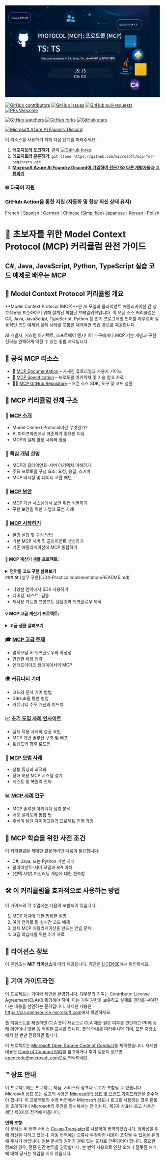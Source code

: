 <!--
CO_OP_TRANSLATOR_METADATA:
{
  "original_hash": "ceacbad0013938974fc0bf493e93f05b",
  "translation_date": "2025-05-16T17:10:24+00:00",
  "source_file": "README.md",
  "language_code": "ko"
}
-->
![MCP-for-beginners](../../translated_images/mcp-beginners.2ce2b317996369ff66c5b72e25eff9d4288ab2741fc70c0b4e523d1ae1e249fd.ko.png)

[![GitHub contributors](https://img.shields.io/github/contributors/microsoft/mcp-for-beginners.svg)](https://GitHub.com/microsoft/mcp-for-beginners/graphs/contributors)
[![GitHub issues](https://img.shields.io/github/issues/microsoft/mcp-for-beginners.svg)](https://GitHub.com/microsoft/mcp-for-beginners/issues)
[![GitHub pull-requests](https://img.shields.io/github/issues-pr/microsoft/mcp-for-beginners.svg)](https://GitHub.com/microsoft/mcp-for-beginners/pulls)
[![PRs Welcome](https://img.shields.io/badge/PRs-welcome-brightgreen.svg?style=flat-square)](http://makeapullrequest.com)

[![GitHub watchers](https://img.shields.io/github/watchers/microsoft/mcp-for-beginners.svg?style=social&label=Watch)](https://GitHub.com/microsoft/mcp-for-beginners/watchers)
[![GitHub forks](https://img.shields.io/github/forks/microsoft/mcp-for-beginners.svg?style=social&label=Fork)](https://GitHub.com/microsoft/mcp-for-beginners/network)
[![GitHub stars](https://img.shields.io/github/stars/microsoft/mcp-for-beginners?style=social&label=Star)](https://GitHub.com/microsoft/mcp-for-beginners/stargazers)


[![Microsoft Azure AI Foundry Discord](https://dcbadge.vercel.app/api/server/ByRwuEEgH4)](https://discord.com/invite/ByRwuEEgH4)


이 리소스를 사용하기 위해 다음 단계를 따라주세요:
1. **레포지토리 포크하기**: 클릭 [![GitHub forks](https://img.shields.io/github/forks/microsoft/mcp-for-beginners.svg?style=social&label=Fork)](https://GitHub.com/microsoft/mcp-for-beginners/network)
2. **레포지토리 클론하기**: `git clone https://github.com/microsoft/mcp-for-beginners.git`
3. [**Microsoft Azure AI Foundry Discord에 가입하여 전문가와 다른 개발자들과 교류하기**](https://discord.com/invite/ByRwuEEgH4)


### 🌐 다국어 지원

### GitHub Action을 통한 지원 (자동화 및 항상 최신 상태 유지)

[French](../fr/README.md) | [Spanish](../es/README.md) | [German](../de/README.md) | [Chinese (Simplified)](../zh/README.md)  [Japanese](../ja/README.md) | [Korean](./README.md) | [Polish](../pl/README.md)


# 🚀 초보자를 위한 Model Context Protocol (MCP) 커리큘럼 완전 가이드

## **C#, Java, JavaScript, Python, TypeScript 실습 코드 예제로 배우는 MCP**

## 🧠 Model Context Protocol 커리큘럼 개요

**Model Context Protocol (MCP)**은 AI 모델과 클라이언트 애플리케이션 간 상호작용을 표준화하기 위해 설계된 최첨단 프레임워크입니다. 이 오픈 소스 커리큘럼은 C#, Java, JavaScript, TypeScript, Python 등 인기 프로그래밍 언어를 아우르며 실용적인 코드 예제와 실제 사례를 포함한 체계적인 학습 경로를 제공합니다.

AI 개발자, 시스템 아키텍트, 소프트웨어 엔지니어 누구에게나 MCP 기본 개념과 구현 전략을 완벽하게 익힐 수 있는 종합 자료입니다.

## 🔗 공식 MCP 리소스

- 📘 [MCP Documentation](https://modelcontextprotocol.io/) – 자세한 튜토리얼과 사용자 가이드  
- 📜 [MCP Specification](https://spec.modelcontextprotocol.io/) – 프로토콜 아키텍처 및 기술 참고 자료  
- 🧑‍💻 [MCP GitHub Repository](https://github.com/modelcontextprotocol) – 오픈 소스 SDK, 도구 및 코드 샘플  

## 🧭 MCP 커리큘럼 전체 구조

### 📌 [MCP 소개](./00-Introduction/README.md)

- Model Context Protocol이란 무엇인가?
- AI 파이프라인에서 표준화가 중요한 이유
- MCP의 실제 활용 사례와 장점

### 🧩 [핵심 개념 설명](./01-CoreConcepts/README.md)

- MCP의 클라이언트-서버 아키텍처 이해하기
- 주요 프로토콜 구성 요소: 요청, 응답, 스키마
- MCP 메시징 및 데이터 교환 패턴

### 🔐 [MCP 보안](./02-Security/readme.md)

- MCP 기반 시스템에서 보안 위협 식별하기
- 구현 보안을 위한 기법과 모범 사례

### 🚀 [MCP 시작하기](./03-GettingStarted/README.md)

- 환경 설정 및 구성 방법
- 기본 MCP 서버 및 클라이언트 생성하기
- 기존 애플리케이션에 MCP 통합하기

#### 🧮 MCP 계산기 샘플 프로젝트:
<details>
  <summary><strong>언어별 코드 구현 살펴보기</strong></summary>

  - [C# MCP 서버 예제](./03-GettingStarted/samples/csharp/README.md)
  - [Java MCP 계산기](./03-GettingStarted/samples/java/calculator/README.md)
  - [JavaScript MCP 데모](./03-GettingStarted/samples/javascript/README.md)
  - [Python MCP 서버](../../03-GettingStarted/samples/python/mcp_calculator_server.py)
  - [TypeScript MCP 예제](./03-GettingStarted/samples/typescript/README.md)

</details>
### 🛠️ [실무 구현](./04-PracticalImplementation/README.md)

- 다양한 언어에서 SDK 사용하기  
- 디버깅, 테스트, 검증  
- 재사용 가능한 프롬프트 템플릿과 워크플로우 제작  

#### 💡 MCP 고급 계산기 프로젝트:
<details>
  <summary><strong>고급 샘플 살펴보기</strong></summary>

  - [고급 C# 샘플](./04-PracticalImplementation/samples/csharp/README.md)  
  - [Java 컨테이너 앱 예제](./04-PracticalImplementation/samples/java/containerapp/README.md)  
  - [JavaScript 고급 샘플](./04-PracticalImplementation/samples/javascript/README.md)  
  - [Python 복잡한 구현](../../04-PracticalImplementation/samples/python/mcp_sample.py)  
  - [TypeScript 컨테이너 샘플](./04-PracticalImplementation/samples/typescript/README.md)  

</details>

### 🎓 [MCP 고급 주제](./05-AdvancedTopics/README.md)

- 멀티모달 AI 워크플로우와 확장성  
- 안전한 확장 전략  
- 엔터프라이즈 생태계에서의 MCP  

### 🌍 [커뮤니티 기여](./06-CommunityContributions/README.md)

- 코드와 문서 기여 방법  
- GitHub를 통한 협업  
- 커뮤니티 주도 개선과 피드백  

### 📈 [초기 도입 사례 인사이트](./07-CaseStudies/README.md)

- 실제 적용 사례와 성공 요인  
- MCP 기반 솔루션 구축 및 배포  
- 트렌드와 향후 로드맵  

### 📏 [MCP 모범 사례](./08-BestPractices/README.md)

- 성능 튜닝과 최적화  
- 장애 허용 MCP 시스템 설계  
- 테스트 및 복원력 전략  

### 📊 [MCP 사례 연구](./09-CaseStudy/Readme.md)

- MCP 솔루션 아키텍처 심층 분석  
- 배포 설계도와 통합 팁  
- 주석이 달린 다이어그램과 프로젝트 진행 과정  

## 🎯 MCP 학습을 위한 사전 조건

이 커리큘럼을 최대한 활용하려면 다음이 필요합니다:

- C#, Java, 또는 Python 기본 지식  
- 클라이언트-서버 모델과 API 이해  
- (선택 사항) 머신러닝 개념에 대한 친숙함  

## 🛠️ 이 커리큘럼을 효과적으로 사용하는 방법

이 가이드의 각 수업에는 다음이 포함되어 있습니다:

1. MCP 개념에 대한 명확한 설명  
2. 여러 언어로 된 실시간 코드 예제  
3. 실제 MCP 애플리케이션을 만드는 연습 문제  
4. 고급 학습자를 위한 추가 자료  

## 📜 라이선스 정보

이 콘텐츠는 **MIT 라이선스**에 따라 제공됩니다. 약관은 [LICENSE](../../LICENSE)에서 확인하세요.  

## 🤝 기여 가이드라인

이 프로젝트는 기여와 제안을 환영합니다. 대부분의 기여는 Contributor License Agreement(CLA)에 동의해야 하며, 이는 기여 권한을 보유하고 실제로 권리를 부여한다는 내용을 선언하는 문서입니다. 자세한 내용은 <https://cla.opensource.microsoft.com>에서 확인하세요.

풀 리퀘스트를 제출하면 CLA 봇이 자동으로 CLA 제출 필요 여부를 판단하고 PR에 상태 확인이나 댓글 등 적절한 표시를 합니다. 봇의 안내를 따라주시면 되며, 모든 저장소에서 한 번만 진행하면 됩니다.

이 프로젝트는 [Microsoft Open Source Code of Conduct](https://opensource.microsoft.com/codeofconduct/)를 채택했습니다. 자세한 내용은 [Code of Conduct FAQ](https://opensource.microsoft.com/codeofconduct/faq/)를 참고하거나 추가 질문이 있으면 [opencode@microsoft.com](mailto:opencode@microsoft.com)으로 연락하세요.

## ™️ 상표 안내

이 프로젝트에는 프로젝트, 제품, 서비스의 상표나 로고가 포함될 수 있습니다. Microsoft 상표 또는 로고의 사용은 [Microsoft의 상표 및 브랜드 가이드라인](https://www.microsoft.com/legal/intellectualproperty/trademarks/usage/general)을 준수해야 합니다. 이 프로젝트의 수정 버전에서 Microsoft 상표나 로고를 사용하는 경우 혼동을 초래하거나 Microsoft의 후원을 암시해서는 안 됩니다. 제3자 상표나 로고 사용은 해당 제3자의 정책에 따릅니다.

**면책 조항**:  
이 문서는 AI 번역 서비스 [Co-op Translator](https://github.com/Azure/co-op-translator)를 사용하여 번역되었습니다. 정확성을 위해 최선을 다하고 있으나, 자동 번역에는 오류나 부정확한 내용이 포함될 수 있음을 유의해 주시기 바랍니다. 원본 문서의 원어가 권위 있는 출처로 간주되어야 합니다. 중요한 정보의 경우, 전문 인간 번역을 권장합니다. 본 번역 사용으로 인한 오해나 잘못된 해석에 대해 당사는 책임을 지지 않습니다.